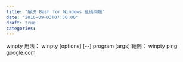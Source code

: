 ```yaml
---
title: "解決 Bash for Windows 亂碼問題"
date: "2016-09-03T07:50:00"
draft: true
categories: 
---
```


winpty
用法： winpty [options] [--] program [args]
範例： winpty ping google.com
